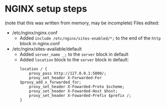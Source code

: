 # NGINX setup steps
(note that this was written from memory, may be incomplete)
Files edited:
- /etc/nginx/nginx.conf
  - Added `include /etc/nginx/sites-enabled/*;` to the end of the `http` block in nginx.conf
- /etc/nginx/sites-available/default
  - Added `server_name _;` to the `server` block in default
  - Added `location` block to the `server` block in default:
    ```
    location / {
        proxy_pass http://127.0.0.1:5000/;
        proxy_set_header X-Forwarded-For $proxy_add_x_forwarded_for;
        proxy_set_header X-Fowarded-Proto $scheme;
        proxy_set_header X-Fowarded-Host $host;
        proxy_set_header X-Fowarded-Prefix $prefix /;
    }
    ```
